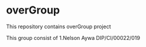 # overGroup
This repository contains overGroup project

This group consist of 
1.Nelson Aywa DIP/CI/00022/019
